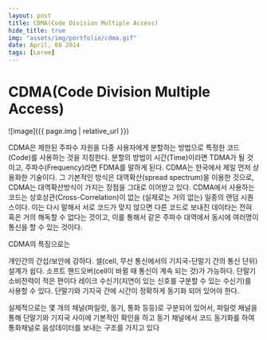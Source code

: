```yaml
---
layout: post
title: CDMA(Code Division Multiple Access)
hide_title: true
img: "assets/img/portfolio/cdma.gif"
date: April, 08 2014
tags: [Lorem]
---
```




# CDMA(Code Division Multiple Access)

![image]({{ page.img | relative_url }})

CDMA은 제한된 주파수 자원을 다중 사용자에게 분할하는 방법으로 특정한 코드(Code)를 사용하는 것을 지칭한다. 분할의 방법이 시간(Time)이라면 TDMA가 될 것이고, 주파수(Frequency)라면 FDMA를 말하게 된다. CDMA는 한국에서 제일 먼저 상용화한 기술이다.
그 기본적인 방식은 대역확산(spread spectrum)을 이용한 것으로, CDMA는 대역확산방식이 가지는 장점을 그대로 이어받고 있다.
CDMA에서 사용하는 코드는 상호상관(Cross-Correlation)이 없는 (실제로는 거의 없는) 일종의 랜덤 시퀀스이다. 이는 다시 말해서 서로 코드가 맞지 않으면 다른 코드로 보내진 데이타는 전혀 혹은 거의 해독할 수 없다는 것이고, 이를 통해서 같은 주파수 대역에서 동시에 여러명이 통신을 할 수 있는 것이다.

CDMA의 특징으로는

개인간의 간섭/보안에 강하다.
셀(cell, 무선 통신에서의 기지국-단말기 간의 통신 단위) 설계가 쉽다.
소프트 핸드오버(cell이 바뀔 때 통신이 계속 되는 것)가 가능하다.
단말기 소비전력이 적은 편이다
레이크 수신기(지연이 있는 신호를 구분할 수 있는 수신기)를 사용할 수 있다.
단말기와 기지국 간에 시간이 정확하게 동기화 되어 있어야 한다.

실제적으로는 몇 개의 채널(파일럿, 동기, 통화 등등)로 구분되어 있어서, 파일럿 채널을 통해 단말기와 기지국 사이에 기본적인 확인을 하고 동기 채널에서 코드 동기화를 하여 통화채널로 음성데이터를 보내는 구조를 가지고 있다